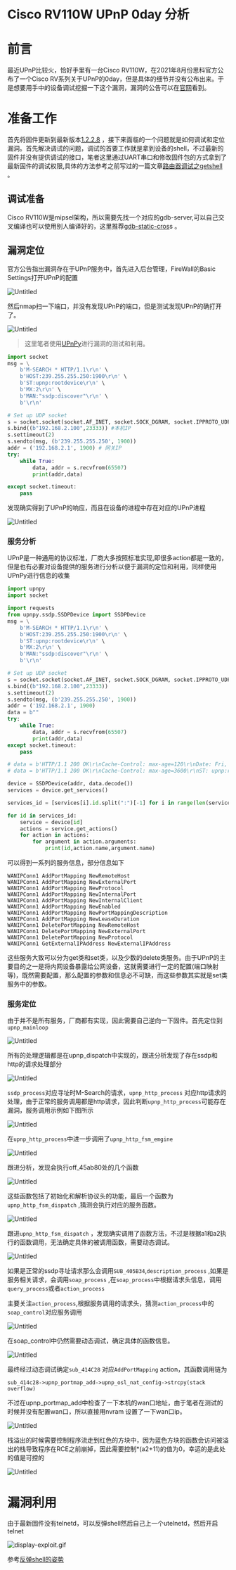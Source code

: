 # Cisco RV110W UPnP 0day 分析

# 前言

最近UPnP比较火，恰好手里有一台Cisco RV110W，在2021年8月份思科官方公布了一个Cisco RV系列关于UPnP的0day，但是具体的细节并没有公布出来。于是想要用手中的设备调试挖掘一下这个漏洞，漏洞的公告可以在[官网](https://tools.cisco.com/security/center/content/CiscoSecurityAdvisory/cisco-sa-cisco-sb-rv-overflow-htpymMB5)看到。

# 准备工作

首先将固件更新到最新版本[1.2.2.8](https://software.cisco.com/download/home/283879340/type/282487380/release/1.2.2.8?i=!pp) ，接下来面临的一个问题就是如何调试和定位漏洞。首先解决调试的问题，调试的首要工作就是拿到设备的shell，不过最新的固件并没有提供调试的接口，笔者这里通过UART串口和修改固件包的方式拿到了最新固件的调试权限,具体的方法参考之前写过的一篇文章[路由器调试之getshell](https://badmonkey.site/archives/router-debug-getshell) 。

## 调试准备

Cisco RV110W是mipsel架构，所以需要先找一个对应的gdb-server,可以自己交叉编译也可以使用别人编译好的，这里推荐[gdb-static-cros](https://github.com/stayliv3/gdb-static-cross)s 。

## 漏洞定位

官方公告指出漏洞存在于UPnP服务中，首先进入后台管理，FireWall的Basic Settings打开UPnP的配置

![Untitled](img/Untitled.png)

然后nmap扫一下端口，并没有发现UPnP的端口，但是测试发现UPnP的确打开了。

![Untitled](img/Untitled%201.png)

> 这里笔者使用[UPnPy](https://upnpy.readthedocs.io/en/latest/)进行漏洞的测试和利用。
> 

```python
import socket
msg = \
    b'M-SEARCH * HTTP/1.1\r\n' \
    b'HOST:239.255.255.250:1900\r\n' \
    b'ST:upnp:rootdevice\r\n' \
    b'MX:2\r\n' \
    b'MAN:"ssdp:discover"\r\n' \
    b'\r\n'

# Set up UDP socket
s = socket.socket(socket.AF_INET, socket.SOCK_DGRAM, socket.IPPROTO_UDP)
s.bind((b"192.168.2.100",23333)) #本机IP
s.settimeout(2)
s.sendto(msg, (b'239.255.255.250', 1900))
addr = ('192.168.2.1', 1900) # 网关IP
try:
    while True:
        data, addr = s.recvfrom(65507)
        print(addr,data)

except socket.timeout:
    pass
```

发现确实得到了UPnP的响应，而且在设备的进程中存在对应的UPnP进程

![Untitled](img/Untitled%202.png)

### 服务分析

UPnP是一种通用的协议标准，厂商大多按照标准实现,即很多action都是一致的，但是也有必要对设备提供的服务进行分析以便于漏洞的定位和利用，同样使用UPnPy进行信息的收集

```python
import upnpy
import socket

import requests
from upnpy.ssdp.SSDPDevice import SSDPDevice
msg = \
    b'M-SEARCH * HTTP/1.1\r\n' \
    b'HOST:239.255.255.250:1900\r\n' \
    b'ST:upnp:rootdevice\r\n' \
    b'MX:2\r\n' \
    b'MAN:"ssdp:discover"\r\n' \
    b'\r\n'

# Set up UDP socket
s = socket.socket(socket.AF_INET, socket.SOCK_DGRAM, socket.IPPROTO_UDP)
s.bind((b"192.168.2.100",23333))
s.settimeout(2)
s.sendto(msg, (b'239.255.255.250', 1900))
addr = ('192.168.2.1', 1900)
data = b""
try:
    while True:
        data, addr = s.recvfrom(65507)
        print(addr,data)
except socket.timeout:
    pass

# data = b'HTTP/1.1 200 OK\r\nCache-Control: max-age=120\r\nDate: Fri, 01 Jan 2010 00:44:16 GMT\r\nExt: \r\nLocation: http://192.168.2.1:1780/InternetGatewayDevice.xml\r\nServer: POSIX UPnP/1.0 linux/5.70.48.16\r\nST: upnp:rootdevice\r\nUSN: uuid:31474a87-67ea-dae4-2f73-f157fb06d22b::upnp:rootdevice\r\n\r\n'
# data = b'HTTP/1.1 200 OK\r\nCache-Control: max-age=3600\r\nST: upnp:rootdevice\r\nUSN: uuid:824ff22b-8c7d-41c5-a131-8c3bad401726::upnp:rootdevice\r\nEXT:\r\nServer:  Unspecified, UPnP/1.0, Unspecified\r\nLocation: http://192.168.3.1:56688/rootDesc.xml\r\n\r\n'

device = SSDPDevice(addr, data.decode())
services = device.get_services()

services_id = [services[i].id.split(":")[-1] for i in range(len(services))]

for id in services_id:
    service = device[id]
    actions = service.get_actions()
    for action in actions:
        for argument in action.arguments:
            print(id,action.name,argument.name)
```

可以得到一系列的服务信息，部分信息如下

```
WANIPConn1 AddPortMapping NewRemoteHost
WANIPConn1 AddPortMapping NewExternalPort
WANIPConn1 AddPortMapping NewProtocol
WANIPConn1 AddPortMapping NewInternalPort
WANIPConn1 AddPortMapping NewInternalClient
WANIPConn1 AddPortMapping NewEnabled
WANIPConn1 AddPortMapping NewPortMappingDescription
WANIPConn1 AddPortMapping NewLeaseDuration
WANIPConn1 DeletePortMapping NewRemoteHost
WANIPConn1 DeletePortMapping NewExternalPort
WANIPConn1 DeletePortMapping NewProtocol
WANIPConn1 GetExternalIPAddress NewExternalIPAddress
```

这些服务大致可以分为get类和set类，以及少数的delete类服务。由于UPnP的主要目的之一是将内网设备暴露给公网设备，这就需要进行一定的配置(端口映射等)，既然需要配置，那么配置的参数和信息必不可缺，而这些参数其实就是set类服务中的参数。

### 服务定位

由于并不是所有服务，厂商都有实现，因此需要自己逆向一下固件。首先定位到`upnp_mainloop`

![Untitled](img/Untitled%203.png)

所有的处理逻辑都是在upnp_dispatch中实现的，跟进分析发现了存在ssdp和http的请求处理部分

![Untitled](img/Untitled%204.png)

`ssdp_process`对应寻址时M-Search的请求，`upnp_http_process` 对应http请求的处理，由于正常的服务调用都是http请求，因此判断`upnp_http_process`可能存在漏洞，服务调用示例如下图所示

![Untitled](img/Untitled%205.png)

在`upnp_http_process`中进一步调用了`upnp_http_fsm_emgine`

![Untitled](img/Untitled%206.png)

跟进分析，发现会执行off_45ab80处的几个函数

![Untitled](img/Untitled%207.png)

这些函数包括了初始化和解析协议头的功能，最后一个函数为`upnp_http_fsm_dispatch` ,猜测会执行对应的服务函数。

![Untitled](img/Untitled%208.png)

跟进`upnp_http_fsm_dispatch` ，发现确实调用了函数方法，不过是根据a1和a2执行的函数调用，无法确定具体的被调用函数，需要动态调试。

![Untitled](img/Untitled%209.png)

如果是正常的ssdp寻址请求那么会调用`SUB_405B34`,`description_process`  ,如果是服务相关请求，会调用`soap_process` ,在`soap_process`中根据请求头信息，调用`query_process`或者`action_process`

主要关注`action_process`,根据服务调用的请求头，猜测`action_process`中的`soap_control`对应服务调用

![Untitled](img/Untitled%2010.png)

在soap_control中仍然需要动态调试，确定具体的函数信息。

![Untitled](img/Untitled%2011.png)

最终经过动态调试确定`sub_414C28` 对应`AddPortMapping` action，其函数调用链为

```
sub_414c28->upnp_portmap_add->upnp_osl_nat_config->strcpy(stack overflow)
```

不过在upnp_portmap_add中检查了一下本机的wan口地址，由于笔者在测试的时候并没有配置wan口，所以直接用nvram 设置了一下wan口ip。

![Untitled](img/Untitled%2012.png)

栈溢出的时候需要控制程序流走到红色的方块中，因为蓝色方块的函数会访问被溢出的栈导致程序在RCE之前崩掉，因此需要控制*(a2+11)的值为0，幸运的是此处的值是可控的

![Untitled](img/Untitled%2013.png)

# 漏洞利用

由于最新固件没有telnetd，可以反弹shell然后自己上一个utelnetd，然后开启telnet

![display-exploit.gif](img/display-exploit.gif)

参考[反弹shell的姿势](https://brucetg.github.io/2018/05/03/%E5%A4%9A%E7%A7%8D%E5%A7%BF%E5%8A%BF%E5%8F%8D%E5%BC%B9shell/)

